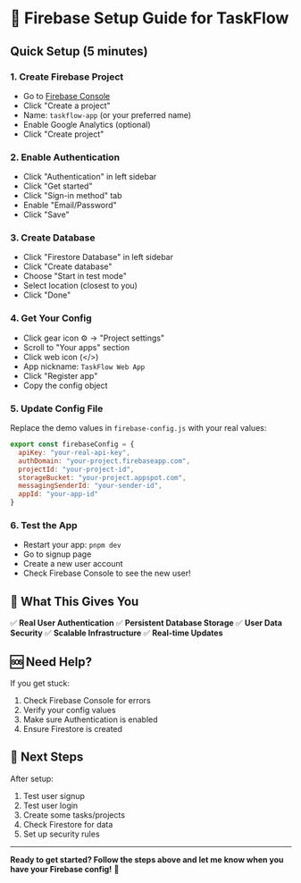 # 🚀 Firebase Setup Guide for TaskFlow

## Quick Setup (5 minutes)

### 1. Create Firebase Project
- Go to [Firebase Console](https://console.firebase.google.com/)
- Click "Create a project"
- Name: `taskflow-app` (or your preferred name)
- Enable Google Analytics (optional)
- Click "Create project"

### 2. Enable Authentication
- Click "Authentication" in left sidebar
- Click "Get started"
- Click "Sign-in method" tab
- Enable "Email/Password"
- Click "Save"

### 3. Create Database
- Click "Firestore Database" in left sidebar
- Click "Create database"
- Choose "Start in test mode"
- Select location (closest to you)
- Click "Done"

### 4. Get Your Config
- Click gear icon ⚙️ → "Project settings"
- Scroll to "Your apps" section
- Click web icon (</>)
- App nickname: `TaskFlow Web App`
- Click "Register app"
- Copy the config object

### 5. Update Config File
Replace the demo values in `firebase-config.js` with your real values:

```javascript
export const firebaseConfig = {
  apiKey: "your-real-api-key",
  authDomain: "your-project.firebaseapp.com",
  projectId: "your-project-id",
  storageBucket: "your-project.appspot.com",
  messagingSenderId: "your-sender-id",
  appId: "your-app-id"
}
```

### 6. Test the App
- Restart your app: `pnpm dev`
- Go to signup page
- Create a new user account
- Check Firebase Console to see the new user!

## 🔧 What This Gives You

✅ **Real User Authentication**
✅ **Persistent Database Storage**
✅ **User Data Security**
✅ **Scalable Infrastructure**
✅ **Real-time Updates**

## 🆘 Need Help?

If you get stuck:
1. Check Firebase Console for errors
2. Verify your config values
3. Make sure Authentication is enabled
4. Ensure Firestore is created

## 🎯 Next Steps

After setup:
1. Test user signup
2. Test user login
3. Create some tasks/projects
4. Check Firestore for data
5. Set up security rules

---

**Ready to get started? Follow the steps above and let me know when you have your Firebase config!** 🚀


